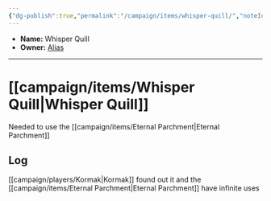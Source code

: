 ```yaml
---
{"dg-publish":true,"permalink":"/campaign/items/whisper-quill/","noteIcon":"","created":"2025-10-26T13:09:24.658-07:00","updated":"2025-10-27T16:34:50.693-07:00"}
---
```



<p><span><ul>
<li dir="auto"><strong>Name:</strong> Whisper Quill</li>
<li dir="auto"><strong>Owner:</strong> <a data-tooltip-position="top" aria-label="campaign/players/Alias.md" data-href="campaign/players/Alias.md" href="campaign/players/Alias.md" class="internal-link" target="_blank" rel="noopener nofollow">Alias</a></li>
</ul></span></p>

---

# [[campaign/items/Whisper Quill\|Whisper Quill]]
Needed to use the [[campaign/items/Eternal Parchment\|Eternal Parchment]]
## Log
[[campaign/players/Kormak\|Kormak]] found out it and the [[campaign/items/Eternal Parchment\|Eternal Parchment]] have infinite uses